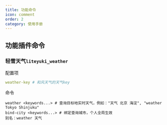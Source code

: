 ```yaml
---
title: 功能命令
icon: comment
order: 2
category: 使用手册
---
```



## 功能插件命令

### 轻雪天气`liteyuki_weather`
配置项
```yaml
weather-key # 和风天气的天气key
```
命令
```shell
weather <keywords...> # 查询目标地实时天气，例如："天气 北京 海淀", "weather Tokyo Shinjuku"
bind-city <keywords...> # 绑定查询城市，个人全局生效
别名：weather 天气
```